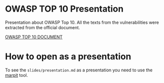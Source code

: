 # OWASP TOP 10 Presentation

Presentation about OWASP Top 10. All the texts from the vulnerabilities were extracted from the official document.


[OWASP TOP 10 DOCUMENT](https://www.owasp.org/images/7/72/OWASP_Top_10-2017_%28en%29.pdf.pdf)

# How to open as a presentation

To see the `slides/presentation.md` as a presentation you need to use the [marpit](https://github.com/marp-team/marpit) tool.
